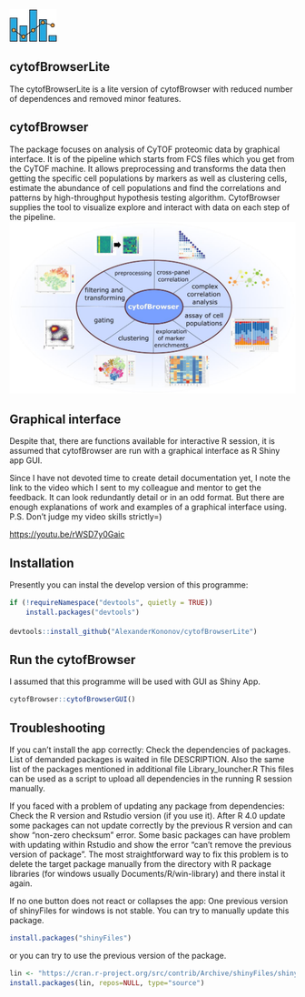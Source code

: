 
<!-- README.md is generated from README.Rmd. Please edit that file -->

![picture](img/interaction_logo1.jpg)

## cytofBrowserLite

The cytofBrowserLite is a lite version of cytofBrowser with reduced
number of dependences and removed minor features.

## cytofBrowser

The package focuses on analysis of CyTOF proteomic data by graphical
interface. It is of the pipeline which starts from FCS files which you
get from the CyTOF machine. It allows preprocessing and transforms the
data then getting the specific cell populations by markers as well as
clustering cells, estimate the abundance of cell populations and find
the correlations and patterns by high-throughput hypothesis testing
algorithm. CytofBrowser supplies the tool to visualize explore and
interact with data on each step of the pipeline.
![picture](img/cytofBrowser_hallmarks.jpg)

## Graphical interface

Despite that, there are functions available for interactive R session,
it is assumed that cytofBrowser are run with a graphical interface as R
Shiny app GUI.

Since I have not devoted time to create detail documentation yet, I note
the link to the video which I sent to my colleague and mentor to get the
feedback. It can look redundantly detail or in an odd format. But there
are enough explanations of work and examples of a graphical interface
using. P.S. Don’t judge my video skills strictly=)

<https://youtu.be/rWSD7y0Gaic>

## Installation

Presently you can instal the develop version of this programme:

``` r
if (!requireNamespace("devtools", quietly = TRUE))
    install.packages("devtools")
    
devtools::install_github("AlexanderKononov/cytofBrowserLite")
```

## Run the cytofBrowser

I assumed that this programme will be used with GUI as Shiny App.

``` r
cytofBrowser::cytofBrowserGUI()
```

## Troubleshooting

If you can’t install the app correctly: Check the dependencies of
packages. List of demanded packages is waited in file DESCRIPTION. Also
the same list of the packages mentioned in additional file
Library\_louncher.R This files can be used as a script to upload all
dependencies in the running R session manually.

If you faced with a problem of updating any package from dependencies:
Check the R version and Rstudio version (if you use it). After R 4.0
update some packages can not update correctly by the previous R version
and can show “non-zero checksum” error. Some basic packages can have
problem with updating within Rstudio and show the error “can’t remove
the previous version of package”. The most straightforward way to fix
this problem is to delete the target package manually from the directory
with R package libraries (for windows usually Documents/R/win-library)
and there instal it again.

If no one button does not react or collapses the app: One previous
version of shinyFiles for windows is not stable. You can try to manually
update this package.

``` r
install.packages("shinyFiles")
```

or you can try to use the previous version of the package.

``` r
lin <- "https://cran.r-project.org/src/contrib/Archive/shinyFiles/shinyFiles_0.7.5.tar.gz"
install.packages(lin, repos=NULL, type="source")
```
